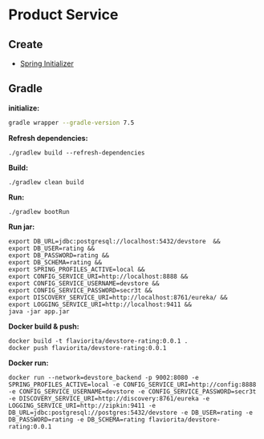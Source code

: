 # Product Service

## Create

- [Spring Initializer](https://start.spring.io/#!type=gradle-project&language=java&platformVersion=3.2.6&packaging=jar&jvmVersion=17&groupId=cloud.crosstraining.devstore&artifactId=product&name=product&description=Exercice%20devstore&packageName=cloud.crosstraining.devstore.product&dependencies=data-jpa,actuator,lombok,data-rest,webflux,prometheus,postgresql,zipkin,oauth2-authorization-server,cloud-config-client,cloud-eureka,web)

## Gradle

**initialize:**

```bash
gradle wrapper --gradle-version 7.5
```

**Refresh dependencies:**

```shell
./gradlew build --refresh-dependencies
```

**Build:**

```shell
./gradlew clean build
```

**Run:**

```shell
./gradlew bootRun 
```

**Run jar:**

```shell
export DB_URL=jdbc:postgresql://localhost:5432/devstore  &&
export DB_USER=rating &&
export DB_PASSWORD=rating &&
export DB_SCHEMA=rating &&
export SPRING_PROFILES_ACTIVE=local &&
export CONFIG_SERVICE_URI=http://localhost:8888 &&
export CONFIG_SERVICE_USERNAME=devstore &&
export CONFIG_SERVICE_PASSWORD=secr3t &&
export DISCOVERY_SERVICE_URI=http://localhost:8761/eureka/ &&
export LOGGING_SERVICE_URI=http://localhost:9411 &&
java -jar app.jar
```

**Docker build & push:**

```shell
docker build -t flaviorita/devstore-rating:0.0.1 .
docker push flaviorita/devstore-rating:0.0.1
```

**Docker run:**

```shell
docker run --network=devstore_backend -p 9002:8080 -e SPRING_PROFILES_ACTIVE=local -e CONFIG_SERVICE_URI=http://config:8888 -e CONFIG_SERVICE_USERNAME=devstore -e CONFIG_SERVICE_PASSWORD=secr3t -e DISCOVERY_SERVICE_URI=http://discovery:8761/eureka -e LOGGING_SERVICE_URI=http://zipkin:9411 -e DB_URL=jdbc:postgresql://postgres:5432/devstore -e DB_USER=rating -e DB_PASSWORD=rating -e DB_SCHEMA=rating flaviorita/devstore-rating:0.0.1
```
